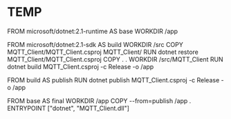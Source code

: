 # TEMP


FROM microsoft/dotnet:2.1-runtime AS base
WORKDIR /app

FROM microsoft/dotnet:2.1-sdk AS build
WORKDIR /src
COPY MQTT_Client/MQTT_Client.csproj MQTT_Client/
RUN dotnet restore MQTT_Client/MQTT_Client.csproj
COPY . .
WORKDIR /src/MQTT_Client
RUN dotnet build MQTT_Client.csproj -c Release -o /app

FROM build AS publish
RUN dotnet publish MQTT_Client.csproj -c Release -o /app

FROM base AS final
WORKDIR /app
COPY --from=publish /app .
ENTRYPOINT ["dotnet", "MQTT_Client.dll"]
